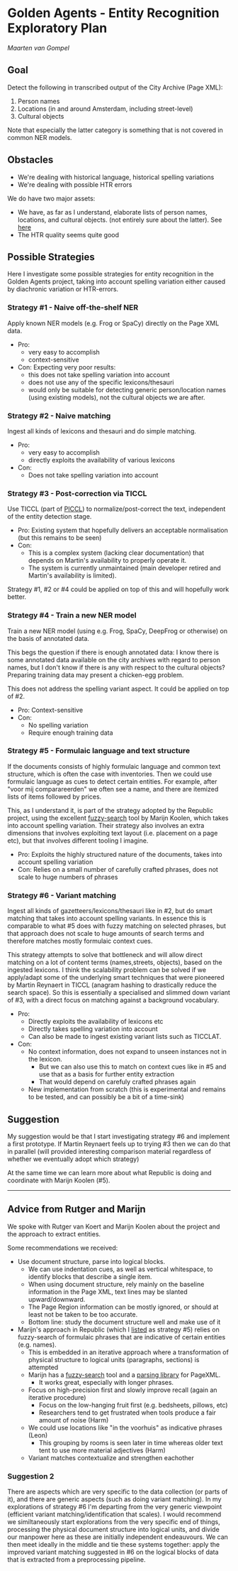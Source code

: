 # Golden Agents - Entity Recognition Exploratory Plan

*Maarten van Gompel*

## Goal

Detect the following in transcribed output of the City Archive (Page XML):

1. Person names
2. Locations (in and around Amsterdam, including street-level)
3. Cultural objects

Note that especially the latter category is something that is not covered in common NER models.

## Obstacles

* We're dealing with historical language, historical spelling variations
* We're dealing with possible HTR errors

We do have two major assets:

* We have, as far as I understand, elaborate lists of
  person names, locations, and cultural objects. (not entirely sure about the
  latter). See [here](../resources/)
* The HTR quality seems quite good

## Possible Strategies

Here I investigate some possible strategies for entity recognition in the
Golden Agents project, taking into account spelling variation either caused by
diachronic variation or HTR-errors.

### Strategy #1 - Naive off-the-shelf NER

Apply known NER models (e.g. Frog or SpaCy) directly on the Page XML data.

* Pro:
  * very easy to accomplish
  * context-sensitive
* Con: Expecting very poor results:
  * this does not take spelling variation into account
  * does not use any of the specific lexicons/thesauri
  * would only be suitable for detecting generic person/location names (using existing models), not the cultural objects we are after.

### Strategy #2 - Naive matching

Ingest all kinds of lexicons and thesauri and do simple matching.

* Pro:
  * very easy to accomplish
  * directly exploits the availability of various lexicons
* Con:
  * Does not take spelling variation into account

### Strategy #3 - Post-correction via TICCL

Use TICCL (part of [PICCL](https://github.com/LanguageMachines/PICCL)) to
normalize/post-correct the text, independent of the entity detection stage.

* Pro: Existing system that hopefully delivers an acceptable normalisation (but this remains to be seen)
* Con:
  * This is a complex system (lacking clear documentation) that depends on Martin's availability to properly operate it.
  * The system is currently unmaintained (main developer retired and Martin's availability is limited).

Strategy #1, #2 or #4 could be applied on top of this and will hopefully work better.

### Strategy #4 - Train a new NER model

Train a new NER model (using e.g. Frog, SpaCy, DeepFrog or otherwise) on the basis of annotated data.

This begs the question if there is enough annotated data: I know there is some
annotated data available on the city archives with regard to person names, but
I don't know if there is any with respect to the cultural objects? Preparing
training data may present a chicken-egg problem.

This does not address the spelling variant aspect. It could be applied on top of #2.

* Pro: Context-sensitive
* Con:
    * No spelling variation
    * Require enough training data

### Strategy #5 - Formulaic language and text structure

If the documents consists of highly formulaic language and common text
structure, which is often the case with inventories. Then we could use
formulaic language as cues to detect certain entities. For example, after "voor
mij comparareerden" we often see a name, and there are itemized lists of items
followed by prices.

This, as I understand it, is part of the strategy adopted by the Republic
project, using the excellent
[fuzzy-search](https://github.com/marijnkoolen/fuzzy-search) tool by Marijn
Koolen, which takes into account spelling variation. Their strategy also
involves an extra dimensions that involves exploiting text layout (i.e.
placement on a page etc), but that involves different tooling I imagine.

* Pro: Exploits the highly structured nature of the documents, takes into account spelling variation
* Con: Relies on a small number of carefully crafted phrases, does not scale to huge numbers of phrases

### Strategy #6 - Variant matching

Ingest all kinds of gazetteers/lexicons/thesauri like in #2, but do smart matching
that takes into account spelling variants.  In essence this is comparable to
what #5 does with fuzzy matching on selected phrases, but that approach does
not scale to huge amounts of search terms and therefore matches mostly formulaic context cues.

This strategy attempts to solve that bottleneck and will allow direct matching
on a lot of content terms (names,streets, objects), based on the ingested
lexicons.  I think the scalability problem can be solved if we apply/adapt some
of the underlying smart techniques that were pioneered by Martin Reynaert in
TICCL (anagram hashing to drastically reduce the search space). So this is
essentially a specialised and slimmed down variant of #3, with a direct focus
on matching against a background vocabulary.

* Pro:
  * Directly exploits the availability of lexicons etc
  * Directly takes spelling variation into account
  * Can also be made to ingest existing variant lists such as TICCLAT.
* Con:
  * No context information, does not expand to unseen instances not in the lexicon.
    * But we can also use this to match on context cues like in #5 and use that as a basis for further entity extraction
    * That would depend on carefuly crafted phrases again
  * New implementation from scratch (this is experimental and remains to be tested, and can possibly be a bit of a time-sink)

## Suggestion

My suggestion would be that I start investigating strategy #6 and implement a
first prototype. If Martin Reynaert feels up to trying #3 then we can do that in
parallel (will provided interesting comparison material regardless of whether
we eventually adopt which strategy)

At the same time we can learn more about what Republic is doing and coordinate
with Marijn Koolen (#5).

------------------------------------------------------------------

## Advice from Rutger and Marijn

We spoke with Rutger van Koert and Marijn Koolen about the project and the
approach to extract entities.

Some recommendations we received:

* Use document structure, parse into logical blocks.
    * We can use indentation cues, as well as vertical whitespace, to identify blocks that describe a single item.
    * When using document structure, rely mainly on the baseline information in the Page XML, text lines may be slanted upward/downward.
    * The Page Region information can be mostly ignored, or should at least not be taken to be too accurate.
    * Bottom line: study the document structure well and make use of it
* Marijn's approach in Republic (which I [listed](entity-recognition-plan.md) as strategy #5) relies on fuzzy-search of formulaic phrases
  that are indicative of certain entities (e.g. names).
    * This is embedded in an iterative approach where a transformation of physical structure to logical units (paragraphs, sections) is attempted
    * Marijn has a [fuzzy-search](https://github.com/marijnkoolen/fuzzy-search) tool and a [parsing library](https://github.com/HuygensING/republic-project/tree/master/republic/parser) for PageXML.
        * It works great, especially with longer phrases.
    * Focus on high-precision first and slowly improve recall (again an iterative procedure)
        * Focus on the low-hanging fruit first (e.g. bedsheets, pillows, etc)
        * Researchers tend to get frustrated when tools produce a fair amount of noise (Harm)
    * We could use locations like "in the voorhuis" as indicative phrases (Leon)
        * This grouping by rooms is seen later in time whereas older text tent to use more material adjectives (Harm)
    * Variant matches contextualize and strengthen eachother

### Suggestion 2

There are aspects which are very specific to the data collection (or parts of
it), and there are generic aspects (such as doing variant matching).  In my
explorations of strategy #6 I'm departing from the very generic viewpoint
(efficient variant matching/identification that scales). I would recommend we
similtaneously start explorations from the very specific end of things,
processing the physical document structure into logical units, and divide our
manpower here as these are initially independent endeauvours. We can then meet
ideally in the middle and tie these systems together: apply the improved variant
matching suggested in #6 on the logical blocks of data that is extracted from
a preprocessing pipeline.
